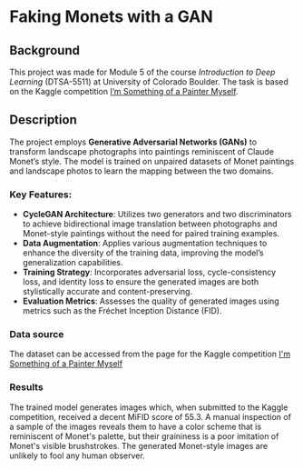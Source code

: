 # Faking Monets with a GAN

## Background
This project was made for Module 5 of the course *Introduction to Deep Learning* (DTSA-5511) at University of Colorado Boulder. The task is based on the Kaggle competition [I’m Something of a Painter Myself](https://www.kaggle.com/competitions/gan-getting-started).

## Description
The project employs **Generative Adversarial Networks (GANs)** to transform landscape photographs into paintings reminiscent of Claude Monet’s style. The model is trained on unpaired datasets of Monet paintings and landscape photos to learn the mapping between the two domains.

### Key Features:
* **CycleGAN Architecture**: Utilizes two generators and two discriminators to achieve bidirectional image translation between photographs and Monet-style paintings without the need for paired training examples.
* **Data Augmentation**: Applies various augmentation techniques to enhance the diversity of the training data, improving the model’s generalization capabilities.
* **Training Strategy**: Incorporates adversarial loss, cycle-consistency loss, and identity loss to ensure the generated images are both stylistically accurate and content-preserving.
* **Evaluation Metrics**: Assesses the quality of generated images using metrics such as the Fréchet Inception Distance (FID).

### Data source
The dataset can be accessed from the page for the Kaggle competition [I'm Something of a Painter Myself](https://www.kaggle.com/competitions/gan-getting-started/data)

### Results
The trained model generates images which, when submitted to the Kaggle competition, received a decent MiFID score of 55.3. A manual inspection of a sample of the images reveals them to have a color scheme that is reminiscent of Monet's palette, but their graininess is a poor imitation of Monet's visible brushstrokes. The generated Monet-style images are unlikely to fool any human observer.
